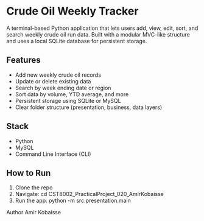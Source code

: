 # Crude Oil Weekly Tracker 

A terminal-based Python application that lets users add, view, edit, sort, and search weekly crude oil run data. Built with a modular MVC-like structure and uses a local SQLite database for persistent storage.

##  Features
- Add new weekly crude oil records
- Update or delete existing data
- Search by week ending date or region
- Sort data by volume, YTD average, and more
- Persistent storage using SQLite or MySQL
- Clear folder structure (presentation, business, data layers)

##  Stack
- Python
- MySQL
- Command Line Interface (CLI)

##  How to Run
1. Clone the repo
2. Navigate: cd CST8002_PracticalProject_020_AmirKobaisse  
3. Run the app: python -m src.presentation.main

Author
Amir Kobaisse
